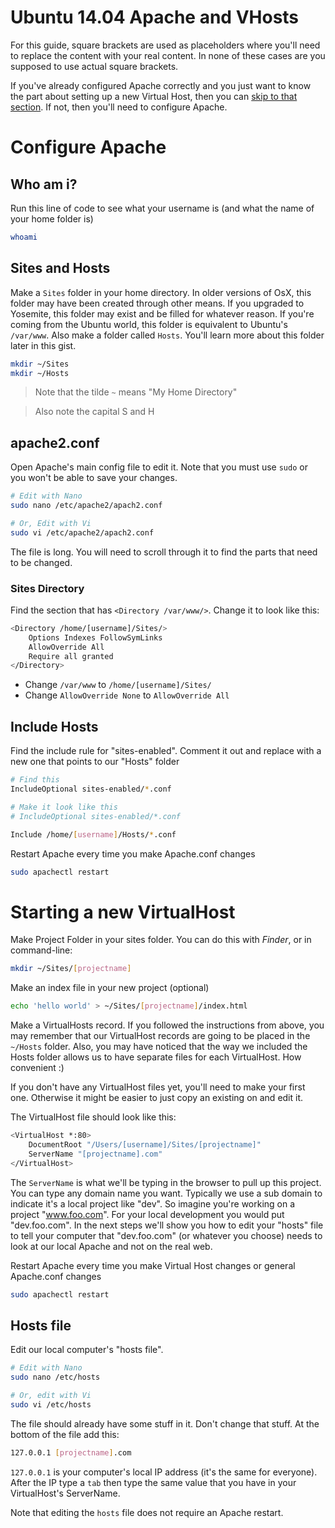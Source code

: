 # Ubuntu 14.04 Apache and VHosts

For this guide, square brackets are used as placeholders where you'll need to replace the content with your real content. In none of these cases are you supposed to use actual square brackets.

If you've already configured Apache correctly and you just want to know the part about setting up a new Virtual Host, then you can [skip to that section](#starting-a-new-virtualhost). If not, then you'll need to configure Apache.

# Configure Apache

## Who am i?

Run this line of code to see what your username is (and what the name of your home folder is)

```sh
whoami
```

## Sites and Hosts

Make a `Sites` folder in your home directory. In older versions of OsX, this folder may have been created through other means. If you upgraded to Yosemite, this folder may exist and be filled for whatever reason. If you're coming from the Ubuntu world, this folder is equivalent to Ubuntu's `/var/www`. Also make a folder called `Hosts`. You'll learn more about this folder later in this gist.

```sh
mkdir ~/Sites
mkdir ~/Hosts
```

> Note that the tilde `~` means "My Home Directory"

> Also note the capital S and H

## apache2.conf

Open Apache's main config file to edit it. Note that you must use `sudo` or you won't be able to save your changes.

```sh
# Edit with Nano
sudo nano /etc/apache2/apach2.conf

# Or, Edit with Vi
sudo vi /etc/apache2/apach2.conf
```

The file is long. You will need to scroll through it to find the parts that need to be changed.

### Sites Directory

Find the section that has `<Directory /var/www/>`. Change it to look like this:

```sh
<Directory /home/[username]/Sites/>
    Options Indexes FollowSymLinks
    AllowOverride All
    Require all granted
</Directory>
```

- Change `/var/www` to `/home/[username]/Sites/`
- Change `AllowOverride None` to `AllowOverride All`


## Include Hosts

Find the include rule for "sites-enabled". Comment it out and replace with a new one that points to our "Hosts" folder

```sh
# Find this
IncludeOptional sites-enabled/*.conf

# Make it look like this
# IncludeOptional sites-enabled/*.conf

Include /home/[username]/Hosts/*.conf
```

Restart Apache every time you make Apache.conf changes

```sh
sudo apachectl restart
```

# Starting a new VirtualHost

Make Project Folder in your sites folder. You can do this with _Finder_, or in command-line:

```sh
mkdir ~/Sites/[projectname]
```

Make an index file in your new project (optional)

```sh
echo 'hello world' > ~/Sites/[projectname]/index.html
``` 

Make a VirtualHosts record. If you followed the instructions from above, you may remember that our VirtualHost records are going to be placed in the `~/Hosts` folder. Also, you may have noticed that the way we included the Hosts folder allows us to have separate files for each VirtualHost. How convenient :)

If you don't have any VirtualHost files yet, you'll need to make your first one. Otherwise it might be easier to just copy an existing on and edit it.

The VirtualHost file should look like this:
```sh
<VirtualHost *:80>
    DocumentRoot "/Users/[username]/Sites/[projectname]"
    ServerName "[projectname].com"
</VirtualHost>
```

The `ServerName` is what we'll be typing in the browser to pull up this project. You can type any domain name you want. Typically we use a sub domain to indicate it's a local project like "dev". So imagine you're working on a project "www.foo.com". For your local development you would put "dev.foo.com". In the next steps we'll show you how to edit your "hosts" file to tell your computer that "dev.foo.com" (or whatever you choose) needs to look at our local Apache and not on the real web.

Restart Apache every time you make Virtual Host changes or general Apache.conf changes

```sh
sudo apachectl restart
```

## Hosts file
 
Edit our local computer's "hosts file".

```sh
# Edit with Nano
sudo nano /etc/hosts

# Or, edit with Vi
sudo vi /etc/hosts
```

The file should already have some stuff in it. Don't change that stuff. At the bottom of the file add this:

```sh
127.0.0.1 [projectname].com
```

`127.0.0.1` is your computer's local IP address (it's the same for everyone). After the IP type a `tab` then type the same value that you have in your VirtualHost's ServerName.

Note that editing the `hosts` file does not require an Apache restart.